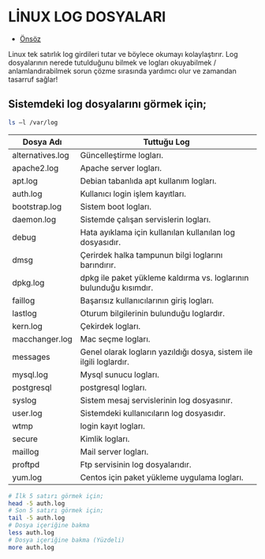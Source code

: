 # LİNUX LOG DOSYALARI

- [Önsöz](https://github.com/cicekhasan/Linux)

Linux tek satırlık log girdileri tutar ve böylece okumayı kolaylaştırır. Log dosyalarının nerede tutulduğunu bilmek ve logları okuyabilmek / anlamlandırabilmek sorun çözme sırasında yardımcı olur ve zamandan tasarruf sağlar!

## Sistemdeki log dosyalarını görmek için;

```bash
ls –l /var/log 
```

| Dosya Adı | Tuttuğu Log |
| --- | --- |
| alternatives.log | Güncelleştirme logları. |
| apache2.log | Apache server logları. |
| apt.log | Debian tabanlıda apt kullanım logları. |
| auth.log | Kullanıcı login işlem kayıtları. |
| bootstrap.log | Sistem boot logları. |
| daemon.log | Sistemde çalışan servislerin logları. |
| debug | Hata ayıklama için kullanılan kullanılan log dosyasıdır. |
| dmsg | Çerirdek halka tampunun bilgi loglarını barındırır. |
| dpkg.log | dpkg ile paket yükleme kaldırma vs. loglarının bulunduğu kısımdır. |
| faillog | Başarısız kullanıcılarının giriş logları. |
| lastlog | Oturum bilgilerinin bulunduğu loglardır. |
| kern.log | Çekirdek logları. |
| macchanger.log | Mac seçme logları. |
| messages | Genel olarak logların yazıldığı dosya, sistem ile ilgili loglardır. |
| mysql.log | Mysql sunucu logları. |
| postgresql | postgresql logları. |
| syslog | Sistem mesaj servislerinin log dosyasınır. |
| user.log | Sistemdeki kullanıcıların log dosyasıdır. |
| wtmp | login kayıt logları. |
| secure | Kimlik logları. |
| maillog | Mail server logları. |
| proftpd | Ftp servisinin log dosyalarıdır. |
| yum.log | Centos için paket yükleme uygulama logları. |


```bash
# İlk 5 satırı görmek için;
head -5 auth.log 
# Son 5 satırı görmek için;
tail -5 auth.log 
# Dosya içeriğine bakma
less auth.log
# Dosya içeriğine bakma (Yüzdeli)
more auth.log
```